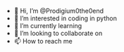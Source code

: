 - 👋 Hi, I’m @Prodigium0the0end
- 👀 I’m interested in coding in python
- 🌱 I’m currently learning 
- 💞️ I’m looking to collaborate on 
- 📫 How to reach me 

<!---
Prodigium0the0end/Prodigium0the0end is a ✨ special ✨ repository because its `README.md` (this file) appears on your GitHub profile.
You can click the Preview link to take a look at your changes.
--->
